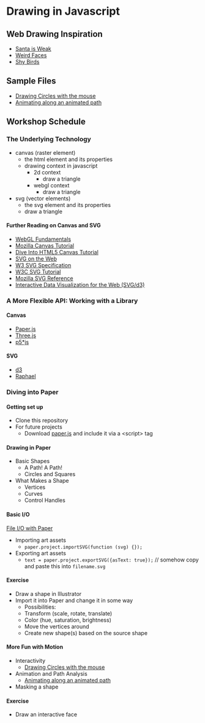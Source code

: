 
Drawing in Javascript
=====================

Web Drawing Inspiration
-----------------------
- [Santa is Weak](http://santa.animade.tv/)
- [Weird Faces](http://www.mokafolio.de/works/Weird-Faces)
- [Shy Birds](http://codepen.io/Yakudoo/pen/LVyJXw)

Sample Files
------------
- [Drawing Circles with the mouse](circle_looping.html)
- [Animating along an animated path](path_following.html)

Workshop Schedule
-----------------

### The Underlying Technology
- canvas (raster element)
  - the html element and its properties
  - drawing context in javascript
    - 2d context
      - draw a triangle
    - webgl context
      - draw a triangle
- svg (vector elements)
  - the svg element and its properties
  - draw a triangle

#### Further Reading on Canvas and SVG

- [WebGL Fundamentals](http://webglfundamentals.org/)
- [Mozilla Canvas Tutorial](https://developer.mozilla.org/en-US/docs/Web/API/Canvas_API/Tutorial)
- [Dive Into HTML5 Canvas Tutorial](http://diveintohtml5.info/canvas.html)
- [SVG on the Web](https://svgontheweb.com/)
- [W3 SVG Specification](http://www.w3.org/TR/SVG/)
- [W3C SVG Tutorial](http://www.w3.org/2002/Talks/www2002-svgtut-ih/hwtut.pdf)
- [Mozilla SVG Reference](https://developer.mozilla.org/en-US/docs/Web/SVG)
- [Interactive Data Visualization for the Web (SVG/d3)](http://chimera.labs.oreilly.com/books/1230000000345/ch03.html#SVG_3)

### A More Flexible API: Working with a Library

#### Canvas
- [Paper.js](http://paperjs.org/)
- [Three.js](http://threejs.org/)
- [p5*js](http://p5js.org/)

#### SVG
- [d3](http://d3js.org/)
- [Raphael](http://raphaeljs.com/)

### Diving into Paper

#### Getting set up
  - Clone this repository
  - For future projects
    - Download [paper.js](http://paperjs.org/download/) and include it via a \<script\> tag

#### Drawing in Paper
  - Basic Shapes
    - A Path! A Path!
    - Circles and Squares
  - What Makes a Shape
    - Vertices
    - Curves
    - Control Handles

#### Basic I/O
  [File I/O with Paper](file_io.html)
  - Importing art assets
    - `paper.project.importSVG(function (svg) {});`
  - Exporting art assets
    - `text = paper.project.exportSVG({asText: true});` // somehow copy and paste this into `filename.svg`

#### Exercise
  - Draw a shape in Illustrator
  - Import it into Paper and change it in some way
    - Possibilities:
    - Transform (scale, rotate, translate)
    - Color (hue, saturation, brightness)
    - Move the vertices around
    - Create new shape(s) based on the source shape

#### More Fun with Motion
  - Interactivity
    - [Drawing Circles with the mouse](circle_looping.html)
  - Animation and Path Analysis
    - [Animating along an animated path](path_following.html)
  - Masking a shape

#### Exercise
  - Draw an interactive face
